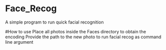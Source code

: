 # Face_Recog
A simple program to run quick facial recognition

#How to use
Place all photos inside the Faces directory to obtain the encoding
Provide the path to the new photo to run facial recog as command line argument
